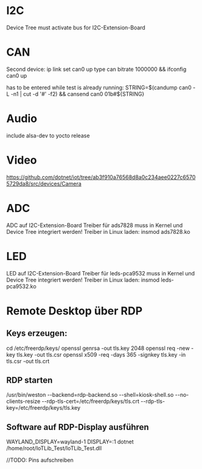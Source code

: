 ﻿# I2C
Device Tree must activate bus for I2C-Extension-Board

# CAN
Second device:
ip link set can0 up type can bitrate 1000000 && ifconfig can0 up

has to be entered while test is already running:
STRING=$(candump can0 -L -n1 | cut -d '#' -f2) && cansend can0 01b#${STRING}

# Audio
include alsa-dev to yocto release

# Video
https://github.com/dotnet/iot/tree/ab3f910a76568d8a0c234aee0227c65705729da8/src/devices/Camera

# ADC
ADC auf I2C-Extension-Board
Treiber für ads7828 muss in Kernel und Device Tree integriert werden!
Treiber in Linux laden:
insmod ads7828.ko

# LED
LED auf I2C-Extension-Board
Treiber für leds-pca9532 muss in Kernel und Device Tree integriert werden!
Treiber in Linux laden:
insmod leds-pca9532.ko

# Remote Desktop über RDP
## Keys erzeugen:
cd /etc/freerdp/keys/
openssl genrsa -out tls.key 2048
openssl req -new -key tls.key -out tls.csr
openssl x509 -req -days 365 -signkey tls.key -in tls.csr -out tls.crt
## RDP starten
/usr/bin/weston --backend=rdp-backend.so --shell=kiosk-shell.so --no-clients-resize --rdp-tls-cert=/etc/freerdp/keys/tls.crt --rdp-tls-key=/etc/freerdp/keys/tls.key
## Software auf RDP-Display ausführen
WAYLAND_DISPLAY=wayland-1 DISPLAY=:1 dotnet /home/root/IoTLib_Test/IoTLib_Test.dll





//TODO: Pins aufschreiben